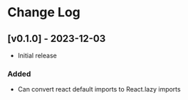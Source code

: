 # Change Log

<!-- All notable changes to the "reactjs-vscode-helper" extension will be documented in this file. -->

<!-- Check [Keep a Changelog](http://keepachangelog.com/) for recommendations on how to structure this file. -->

## [v0.1.0] - 2023-12-03

- Initial release

### Added
- Can convert react default imports to React.lazy imports